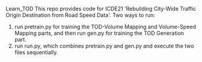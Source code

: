 Learn_TOD
This repo provides code for ICDE21 'Rebuilding City-Wide Traffic Origin Destination
from Road Speed Data'. 
Two ways to run:
1. run pretrain.py for training the TOD-Volume Mapping and Volume-Speed Mapping parts, and then run gen.py for training the TOD Generation part.
2. run run.py, which combines pretrain.py and gen.py and execute the two files sequentially.